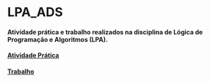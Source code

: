 # LPA_ADS
#### Atividade prática e trabalho realizados na disciplina de Lógica de Programação e Algoritmos (LPA).

#### [Atividade Prática](https://colab.research.google.com/drive/1TfE0QNQCp57Q74IcKJbqTNkexm4xmhsJ?usp=sharing)

#### [Trabalho](https://colab.research.google.com/drive/1nBKGb98BZ3Dyk2St7fjP2gLkTgVY-ksi?usp=sharing)
